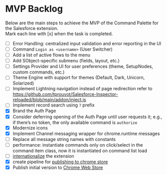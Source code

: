 # MVP Backlog

Below are the main steps to achieve the MVP of the Command Palette for the Salesforce extension.  
Mark each line with [x] when the task is completed.

- [ ] Error Handling: centralized input validation and error reporting in the UI
- [ ] Command `Login as <username>` (User Switcher)
- [ ] Add a list of active flows to the menu
- [ ] Add SObject-specific submenu (fields, layout, etc.)
- [ ] Settings Provider and UI for user preferences (theme, SetupNodes, custom commands, etc.)
- [ ] Theme Engine with support for themes (Default, Dark, Unicorn, Solarized)
- [ ] Implement Lightning navigation instead of page redirection refer to https://github.com/tprouvot/Salesforce-Inspector-reloaded/blob/main/addon/inject.js
- [ ] Implement record search using `?` prefix
- [x] Brand the Auth Page
- [x] Consider deferring opening of the Auth Page until user requests it; e.g., if there’s no token, the only available command is `authorize`
- [x] Modernize icons
- [x] Implement Channel messaging wrapper for chrome.runtime messages
- [ ] Replace all message string names with constants
- [ ] performance: instantiate commands only on click/select in the command item class, now it is instantiated on command list load
- [ ] [internationalize](https://developer.chrome.com/docs/extensions/reference/api/i18n#concepts_and_usage) the
      extension
- [x] create pipeline
      for [publishing to chrome store](https://github.com/marketplace/actions/publish-chrome-extension-to-chrome-web-store)
- [x] Publish initial version
      to [Chrome Web Store](https://chromewebstore.google.com/detail/iniflnopffblekndhplennjijdcfkeak?utm_source=github)
